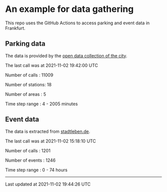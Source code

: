 # An example for data gathering

This repo uses the GitHub Actions to access parking and event data in Frankfurt.

## Parking data
The data is provided by the [open data collection of the city](https://www.offenedaten.frankfurt.de/).

The last call was at 2021-11-02 19:42:00 UTC

Number of calls   : 11009

Number of stations:    18

Number of areas   :     5

Time step range   :     4 -  2005 minutes


## Event data
The data is extracted from [stadtleben.de](https://stadtleben.de/frankfurt/).

The last call was at 2021-11-02 15:18:10 UTC

Number of calls   : 1201

Number of events  : 1246

Time step range   :    0 -   74 hours


----

Last updated at 2021-11-02 19:44:26 UTC
